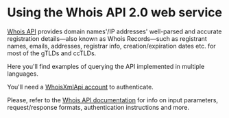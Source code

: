 # Using the Whois API 2.0 web service

[Whois API](https://whoisapi.whoisxmlapi.com) provides domain
names'/IP addresses' well-parsed and accurate registration
details—also known as Whois Records—such as registrant names, emails,
addresses, registrar info, creation/expiration dates etc. for most of the
gTLDs and ccTLDs.

Here you'll find examples of querying the API implemented in multiple
languages.

You'll need a
[WhoisXmlApi account](https://whoisapi.whoisxmlapi.com/signup) to
authenticate.

Please, refer to the
[Whois API documentation](https://whoisapi.whoisxmlapi.com/docs) for info on
input parameters, request/response formats, authentication instructions and
more.